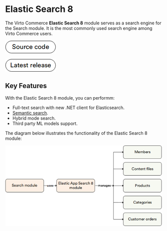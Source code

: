 # Elastic Search 8

The Virto Commerce **Elastic Search 8** module serves as a search engine for the Search module. It is the most commonly used search engine among Virto Commerce users.

[![Source code](media/source_code.png)](https://github.com/VirtoCommerce/vc-module-elastic-search-8/)

[![Latest release](media/latest_release.png)](https://github.com/VirtoCommerce/vc-module-elastic-search-8/releases)

## Key Features

With the Elastic Search 8 module, you can performm:

* Full-text search with new .NET client for Elasticsearch.
* [Semantic search](../../../developer-guide/docs/Fundamentals/Indexed-Search/integration/semantic-search.md).
* Hybrid mode search.
* Third party ML models support.

The diagram below illustrates the functionality of the Elastic Search 8 module:

![Key entities](media/key-entities.png)